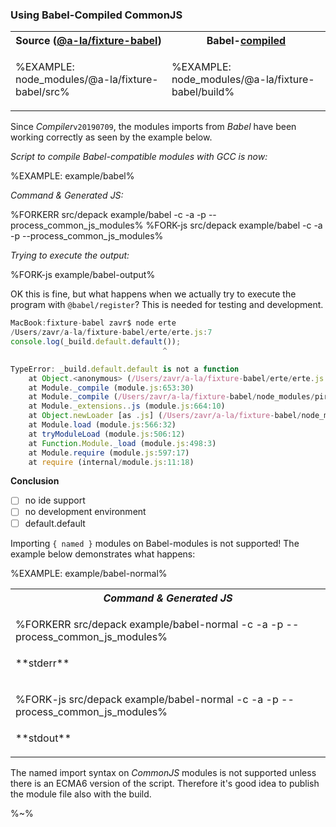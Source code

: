 ### Using Babel-Compiled CommonJS

<!-- Having to write `default` and `default.named` is only half the trouble. Things get really rough when we want to reference packages that were compiled with _Babel_. If we actually follow the standard set by _GCC_ where the the _CommonJS_ only has a default export, we run into interesting developments when trying to use _Babel_-compiled modules. See the examples below. -->

<!-- therefore it's a good idea to ping the package owners to publish the `module` property of their packages pointing to the `src` folder where the code is written as ES6 modules. -->
 <!-- This is a great step forward to move _JavaScript_ language forward because `import`/`export` is what should be used instead of `require`. -->

<!-- Otherwise, modules can be compiled with [`alamode`](https://github.com/a-la/alamode) which the compiler can understand. There are cases such as using `export from` compiled with ÀLaMode which GCC does not accept, therefore it is always the best to fork a package and make sure that it exports the `module` field in its _package.json_. -->

<table>
<tr>
<th>Source (<a href="https://github.com/a-la/fixture-babel/blob/master/src/index.js">@a-la/fixture-babel</a>)</th><th>Babel-<a href="https://github.com/a-la/fixture-babel/blob/master/build/index.js">compiled</a></th>
</tr>
<tr>
<td>

%EXAMPLE: node_modules/@a-la/fixture-babel/src%
</td>
<td>

%EXAMPLE: node_modules/@a-la/fixture-babel/build%
</td>
</tr>
</table>

Since _Compiler_`v20190709`, the modules imports from _Babel_ have been working correctly as seen by the example below.
<!-- Because _Babel_ sets the `default` property on the `export` property (along with the `_esModule` flag so that other Babel-compiled packages can import it after the run-time evaluation from `_interopRequire`). What is actually happening now, is that to access the default export, we need to say `default.default`, and all named exports, `default.default.named`. -->

_Script to compile Babel-compatible modules with GCC is now:_

%EXAMPLE: example/babel%

_Command & Generated JS:_

%FORKERR src/depack example/babel -c -a -p --process_common_js_modules%
%FORK-js src/depack example/babel -c -a -p --process_common_js_modules%

_Trying to execute the output:_

%FORK-js example/babel-output%

OK this is fine, but what happens when we actually try to execute the program with `@babel/register`? This is needed for testing and development.

```ts
MacBook:fixture-babel zavr$ node erte
/Users/zavr/a-la/fixture-babel/erte/erte.js:7
console.log(_build.default.default());
                                  ^

TypeError: _build.default.default is not a function
    at Object.<anonymous> (/Users/zavr/a-la/fixture-babel/erte/erte.js:3:13)
    at Module._compile (module.js:653:30)
    at Module._compile (/Users/zavr/a-la/fixture-babel/node_modules/pirates/lib/index.js:99:24)
    at Module._extensions..js (module.js:664:10)
    at Object.newLoader [as .js] (/Users/zavr/a-la/fixture-babel/node_modules/pirates/lib/index.js:104:7)
    at Module.load (module.js:566:32)
    at tryModuleLoad (module.js:506:12)
    at Function.Module._load (module.js:498:3)
    at Module.require (module.js:597:17)
    at require (internal/module.js:11:18)
```

**Conclusion**
- [ ] no ide support
- [ ] no development environment
- [ ] default.default

Importing `{ named }` modules on Babel-modules is not supported! The example below demonstrates what happens:

%EXAMPLE: example/babel-normal%



<table>
<tr><th><em>Command & Generated JS</em></th></tr>
<!-- block-start -->
<tr><td>

%FORKERR src/depack example/babel-normal -c -a -p --process_common_js_modules%
</td></tr>
<tr><td><md2html>
**stderr**

</md2html></td></tr>
<!-- /block-end -->
<!-- block-start -->
<tr><td>

%FORK-js src/depack example/babel-normal -c -a -p --process_common_js_modules%
</td></tr>
<tr><td><md2html>
**stdout**

</md2html></td></tr>
<!-- /block-end -->
</table>


<!-- _Trying to execute the output:_

%FORKERR example/babel-normal-output% -->

The named import syntax on _CommonJS_ modules is not supported unless there is an ECMA6 version of the script. Therefore it's good idea to publish the module file also with the build.

<!-- Not working and not going to, because hey, we need to make sure that the CommonJS only exports a single `default` module don't we, Node.JS? But presto it works with _Babel_! -->

%~%